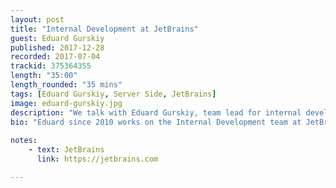 ```yaml
---
layout: post
title: "Internal Development at JetBrains"
guest: Eduard Gurskiy
published: 2017-12-28
recorded: 2017-07-04
trackid: 375364355
length: "35:00"
length_rounded: "35 mins"
tags: [Eduard Gurskiy, Server Side, JetBrains]
image: eduard-gurskiy.jpg
description: "We talk with Eduard Gurskiy, team lead for internal development at JetBrains. Eduard and his team work on a series of applications that are either customer facing or for internal usage. We speak about their migration to Kotlin and how they ported an existing Java/Spring/Struts application to Kotlin"
bio: "Eduard since 2010 works on the Internal Development team at JetBrains, which is responsible for license and business applications. Loves bicycle tourism and different sports. Lives in Saint-Petersburg."
                                                                                                                                                                                                                                                    
notes: 
    - text: JetBrains
      link: https://jetbrains.com

---
```


